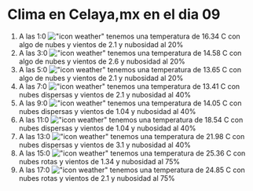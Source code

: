 # Clima en Celaya,mx en el dia 09

1. A las 1:0 !["icon weather"](http://openweathermap.org/img/w/02n.png) tenemos una temperatura de 16.34 C con algo de nubes y  vientos de 2.1 y nubosidad al 20%
1. A las 3:0 !["icon weather"](http://openweathermap.org/img/w/02n.png) tenemos una temperatura de 14.58 C con algo de nubes y  vientos de 2.6 y nubosidad al 20%
1. A las 5:0 !["icon weather"](http://openweathermap.org/img/w/02n.png) tenemos una temperatura de 13.65 C con algo de nubes y  vientos de 2.1 y nubosidad al 20%
1. A las 7:0 !["icon weather"](http://openweathermap.org/img/w/03n.png) tenemos una temperatura de 13.41 C con nubes dispersas y  vientos de 2.1 y nubosidad al 40%
1. A las 9:0 !["icon weather"](http://openweathermap.org/img/w/03d.png) tenemos una temperatura de 14.05 C con nubes dispersas y  vientos de 1.04 y nubosidad al 40%
1. A las 11:0 !["icon weather"](http://openweathermap.org/img/w/03d.png) tenemos una temperatura de 18.54 C con nubes dispersas y  vientos de 1.04 y nubosidad al 40%
1. A las 13:0 !["icon weather"](http://openweathermap.org/img/w/03d.png) tenemos una temperatura de 21.98 C con nubes dispersas y  vientos de 3.1 y nubosidad al 40%
1. A las 15:0 !["icon weather"](http://openweathermap.org/img/w/04d.png) tenemos una temperatura de 25.36 C con nubes rotas y  vientos de 1.34 y nubosidad al 75%
1. A las 17:0 !["icon weather"](http://openweathermap.org/img/w/04d.png) tenemos una temperatura de 24.85 C con nubes rotas y  vientos de 2.1 y nubosidad al 75%
